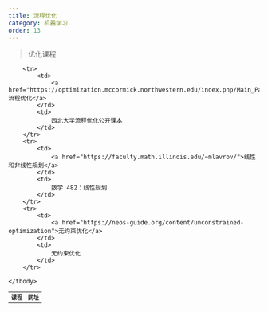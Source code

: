 ```yaml
---
title: 流程优化
category: 机器学习
order: 13
---
```


> 优化课程
<table width="1033" style="font-size: 0.8em;">
	<tbody>
		<tr>
			<td>
				<strong>
					课程
				</strong>
			</td>
			<td>
				<strong>
					网址
				</strong>
			</td>
		</tr>
		
		<tr>
			<td>
				<a href="https://optimization.mccormick.northwestern.edu/index.php/Main_Page">流程优化</a>
			</td>
			<td>
				西北大学流程优化公开课本
			</td>
		</tr>
		<tr>
			<td>
				<a href="https://faculty.math.illinois.edu/~mlavrov/">线性和非线性规划</a>
			</td>
			<td>
				数学 482：线性规划
			</td>
		</tr>
		<tr>
			<td>
				<a href="https://neos-guide.org/content/unconstrained-optimization">无约束优化</a>
			</td>
			<td>
				无约束优化
			</td>
		</tr>
		
	</tbody>
</table>

